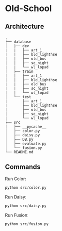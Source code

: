 # Old-School

## Architecture
```
.
├── database
│   ├── dev
|   |   ├── art_1
|   |   ├── bld_lighthse
|   |   ├── old_bus
|   |   ├── sc_night
|   |   └── wl_lopad
│   ├── train
|   |   ├── art_1
|   |   ├── bld_lighthse
|   |   ├── old_bus
|   |   ├── sc_night
|   |   └── wl_lopad
│   └── test
|       ├── art_1
|       ├── bld_lighthse
|       ├── old_bus
|       ├── sc_night
|       └── wl_lopad
├── src
|   ├── __pycache__
│   ├── color.py
│   ├── daisy.py
│   ├── DB.py
│   ├── evaluate.py
│   └── fusion.py
└── README.md
```

## Commands
Run Color:
```python
python src/color.py
```
Run Daisy:
```python
python src/daisy.py
```
Run Fusion:
```python
python src/fusion.py
```

